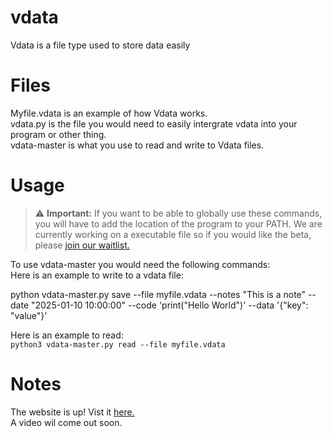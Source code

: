 # vdata
Vdata is a file type used to store data easily
# Files
Myfile.vdata is an example of how Vdata works.  
vdata.py is the file you would need to easily intergrate vdata into your program or other thing.  
vdata-master is what you use to read and write to Vdata files.
# Usage
> ⚠️ **Important:**
If you want to be able to globally use these commands, you will have to add the location of the program to your PATH. We are currently working on a executable file so if you would like the beta, please [join our waitlist.](https://forms.gle/Swbwiny33DwH5HAH9) 

To use vdata-master you would need the following commands:  
Here is an example to write to a vdata file:  

  
python vdata-master.py save --file myfile.vdata --notes "This is a note"
--date "2025-01-10 10:00:00" --code 'print("Hello World")'
--data '{"key": "value"}' 

Here is an example to read:  
```python3 vdata-master.py read --file myfile.vdata```
# Notes
The website is up! Vist it [here.](vultra-tech.infinityfreeapp.com)  
A video wil come out soon.

